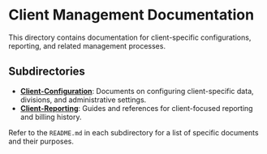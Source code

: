 # Client Management Documentation

This directory contains documentation for client-specific configurations, reporting, and related management processes.

## Subdirectories

- **[Client-Configuration](./Client-Configuration/)**: Documents on configuring client-specific data, divisions, and administrative settings.
- **[Client-Reporting](./Client-Reporting/)**: Guides and references for client-focused reporting and billing history.

Refer to the `README.md` in each subdirectory for a list of specific documents and their purposes. 